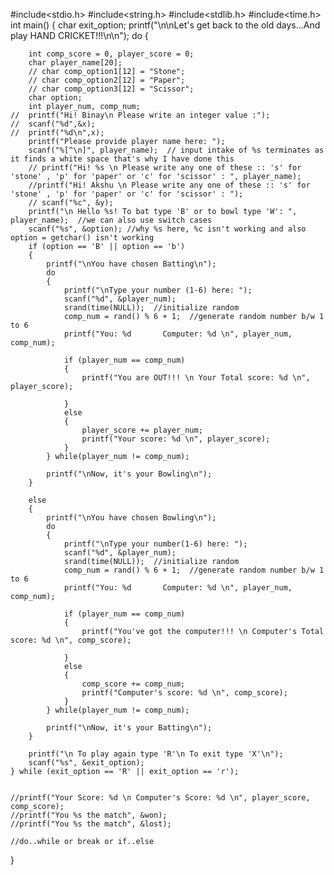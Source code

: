 #include<stdio.h>
#include<string.h>
#include<stdlib.h>
#include<time.h>
int main()
{
    char exit_option;
    printf("\n\nLet's get back to the old days...And play HAND CRICKET!!!\n\n");
    do
    {
    	
		int comp_score = 0, player_score = 0;
		char player_name[20];
		// char comp_option1[12] = "Stone";
		// char comp_option2[12] = "Paper";
		// char comp_option3[12] = "Scissor";
		char option;
		int player_num, comp_num;
	//	printf("Hi! Binay\n Please write an integer value :");
	//	scanf("%d",&x);
	//	printf("%d\n",x);
		printf("Please provide player name here: ");
		scanf("%[^\n]", player_name);  // input intake of %s terminates as it finds a white space that's why I have done this
		// printf("Hi! %s \n Please write any one of these :: 's' for 'stone' , 'p' for 'paper' or 'c' for 'scissor' : ", player_name);
		//printf("Hi! Akshu \n Please write any one of these :: 's' for 'stone' , 'p' for 'paper' or 'c' for 'scissor' : ");
		// scanf("%c", &y);
		printf("\n Hello %s! To bat type 'B' or to bowl type 'W': ", player_name);  //we can also use switch cases
		scanf("%s", &option); //why %s here, %c isn't working and also option = getchar() isn't working
		if (option == 'B' || option == 'b')                 
		{
			printf("\nYou have chosen Batting\n");
			do
			{
				printf("\nType your number (1-6) here: ");
				scanf("%d", &player_num);
				srand(time(NULL));  //initialize random
				comp_num = rand() % 6 + 1;  //generate random number b/w 1 to 6
				printf("You: %d       Computer: %d \n", player_num, comp_num);
			
				if (player_num == comp_num)
				{
					printf("You are OUT!!! \n Your Total score: %d \n", player_score);
					
				}
				else
				{	
					player_score += player_num;
					printf("Your score: %d \n", player_score);
				}
			} while(player_num != comp_num);

			printf("\nNow, it's your Bowling\n");
		}

		else
		{
			printf("\nYou have chosen Bowling\n");
			do
			{
				printf("\nType your number(1-6) here: ");
				scanf("%d", &player_num);
				srand(time(NULL));  //initialize random
				comp_num = rand() % 6 + 1;  //generate random number b/w 1 to 6
				printf("You: %d       Computer: %d \n", player_num, comp_num);
			
				if (player_num == comp_num)
				{
					printf("You've got the computer!!! \n Computer's Total score: %d \n", comp_score);
					
				}
				else
				{	
					comp_score += comp_num;
					printf("Computer's score: %d \n", comp_score);
				}
			} while(player_num != comp_num);

			printf("\nNow, it's your Batting\n");
		}
		
		printf("\n To play again type 'R'\n To exit type 'X'\n");
		scanf("%s", &exit_option);
	} while (exit_option == 'R' || exit_option == 'r');

	
	//printf("Your Score: %d \n Computer's Score: %d \n", player_score, comp_score);
	//printf("You %s the match", &won);
	//printf("You %s the match", &lost);
	
	//do..while or break or if..else
}

